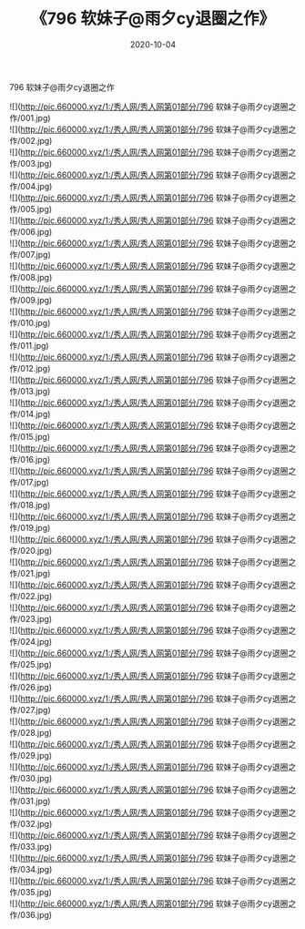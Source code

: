 ﻿---
layout: post
title:  《796 软妹子@雨夕cy退圈之作》
date:   2020-10-04
img: http://pic.660000.xyz/1:/秀人网/秀人网第01部分/796 软妹子@雨夕cy退圈之作/000.jpg
categories: [美女, 清纯, 唯美]
---

796 软妹子@雨夕cy退圈之作

  ![](http://pic.660000.xyz/1:/秀人网/秀人网第01部分/796 软妹子@雨夕cy退圈之作/001.jpg) <br> ![](http://pic.660000.xyz/1:/秀人网/秀人网第01部分/796 软妹子@雨夕cy退圈之作/002.jpg) <br> ![](http://pic.660000.xyz/1:/秀人网/秀人网第01部分/796 软妹子@雨夕cy退圈之作/003.jpg) <br> ![](http://pic.660000.xyz/1:/秀人网/秀人网第01部分/796 软妹子@雨夕cy退圈之作/004.jpg) <br> ![](http://pic.660000.xyz/1:/秀人网/秀人网第01部分/796 软妹子@雨夕cy退圈之作/005.jpg) <br> ![](http://pic.660000.xyz/1:/秀人网/秀人网第01部分/796 软妹子@雨夕cy退圈之作/006.jpg) <br> ![](http://pic.660000.xyz/1:/秀人网/秀人网第01部分/796 软妹子@雨夕cy退圈之作/007.jpg) <br> ![](http://pic.660000.xyz/1:/秀人网/秀人网第01部分/796 软妹子@雨夕cy退圈之作/008.jpg) <br> ![](http://pic.660000.xyz/1:/秀人网/秀人网第01部分/796 软妹子@雨夕cy退圈之作/009.jpg) <br> ![](http://pic.660000.xyz/1:/秀人网/秀人网第01部分/796 软妹子@雨夕cy退圈之作/010.jpg) <br> ![](http://pic.660000.xyz/1:/秀人网/秀人网第01部分/796 软妹子@雨夕cy退圈之作/011.jpg) <br> ![](http://pic.660000.xyz/1:/秀人网/秀人网第01部分/796 软妹子@雨夕cy退圈之作/012.jpg) <br> ![](http://pic.660000.xyz/1:/秀人网/秀人网第01部分/796 软妹子@雨夕cy退圈之作/013.jpg) <br> ![](http://pic.660000.xyz/1:/秀人网/秀人网第01部分/796 软妹子@雨夕cy退圈之作/014.jpg) <br> ![](http://pic.660000.xyz/1:/秀人网/秀人网第01部分/796 软妹子@雨夕cy退圈之作/015.jpg) <br> ![](http://pic.660000.xyz/1:/秀人网/秀人网第01部分/796 软妹子@雨夕cy退圈之作/016.jpg) <br> ![](http://pic.660000.xyz/1:/秀人网/秀人网第01部分/796 软妹子@雨夕cy退圈之作/017.jpg) <br> ![](http://pic.660000.xyz/1:/秀人网/秀人网第01部分/796 软妹子@雨夕cy退圈之作/018.jpg) <br> ![](http://pic.660000.xyz/1:/秀人网/秀人网第01部分/796 软妹子@雨夕cy退圈之作/019.jpg) <br> ![](http://pic.660000.xyz/1:/秀人网/秀人网第01部分/796 软妹子@雨夕cy退圈之作/020.jpg) <br> ![](http://pic.660000.xyz/1:/秀人网/秀人网第01部分/796 软妹子@雨夕cy退圈之作/021.jpg) <br> ![](http://pic.660000.xyz/1:/秀人网/秀人网第01部分/796 软妹子@雨夕cy退圈之作/022.jpg) <br> ![](http://pic.660000.xyz/1:/秀人网/秀人网第01部分/796 软妹子@雨夕cy退圈之作/023.jpg) <br> ![](http://pic.660000.xyz/1:/秀人网/秀人网第01部分/796 软妹子@雨夕cy退圈之作/024.jpg) <br> ![](http://pic.660000.xyz/1:/秀人网/秀人网第01部分/796 软妹子@雨夕cy退圈之作/025.jpg) <br> ![](http://pic.660000.xyz/1:/秀人网/秀人网第01部分/796 软妹子@雨夕cy退圈之作/026.jpg) <br> ![](http://pic.660000.xyz/1:/秀人网/秀人网第01部分/796 软妹子@雨夕cy退圈之作/027.jpg) <br> ![](http://pic.660000.xyz/1:/秀人网/秀人网第01部分/796 软妹子@雨夕cy退圈之作/028.jpg) <br> ![](http://pic.660000.xyz/1:/秀人网/秀人网第01部分/796 软妹子@雨夕cy退圈之作/029.jpg) <br> ![](http://pic.660000.xyz/1:/秀人网/秀人网第01部分/796 软妹子@雨夕cy退圈之作/030.jpg) <br> ![](http://pic.660000.xyz/1:/秀人网/秀人网第01部分/796 软妹子@雨夕cy退圈之作/031.jpg) <br> ![](http://pic.660000.xyz/1:/秀人网/秀人网第01部分/796 软妹子@雨夕cy退圈之作/032.jpg) <br> ![](http://pic.660000.xyz/1:/秀人网/秀人网第01部分/796 软妹子@雨夕cy退圈之作/033.jpg) <br> ![](http://pic.660000.xyz/1:/秀人网/秀人网第01部分/796 软妹子@雨夕cy退圈之作/034.jpg) <br> ![](http://pic.660000.xyz/1:/秀人网/秀人网第01部分/796 软妹子@雨夕cy退圈之作/035.jpg) <br> ![](http://pic.660000.xyz/1:/秀人网/秀人网第01部分/796 软妹子@雨夕cy退圈之作/036.jpg) <br>